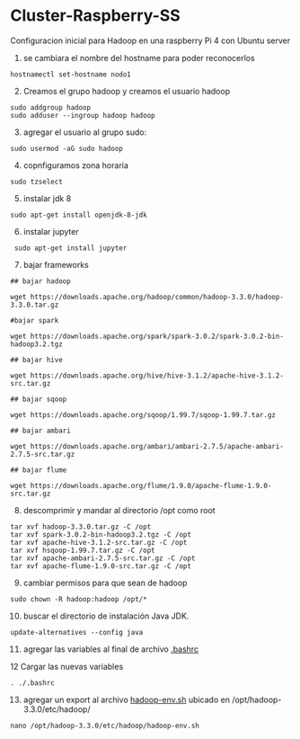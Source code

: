 # Cluster-Raspberry-SS

Configuracion inicial para Hadoop en una raspberry Pi 4 con Ubuntu server 

1. se cambiara el nombre del hostname para poder reconocerlos

```
hostnamectl set-hostname nodo1
```

2. Creamos el grupo hadoop y creamos el usuario hadoop

```
sudo addgroup hadoop
sudo adduser --ingroup hadoop hadoop
```

3. agregar el usuario al grupo sudo:

```
sudo usermod -aG sudo hadoop
```


4. copnfiguramos zona horaria
```
sudo tzselect
```

5. instalar jdk 8
```
sudo apt-get install openjdk-8-jdk
```
6. instalar jupyter
```
 sudo apt-get install jupyter
```
7. bajar frameworks
```
## bajar hadoop

wget https://downloads.apache.org/hadoop/common/hadoop-3.3.0/hadoop-3.3.0.tar.gz

#bajar spark

wget https://downloads.apache.org/spark/spark-3.0.2/spark-3.0.2-bin-hadoop3.2.tgz

## bajar hive 

wget https://downloads.apache.org/hive/hive-3.1.2/apache-hive-3.1.2-src.tar.gz

## bajar sqoop

wget https://downloads.apache.org/sqoop/1.99.7/sqoop-1.99.7.tar.gz

## bajar ambari 

wget https://downloads.apache.org/ambari/ambari-2.7.5/apache-ambari-2.7.5-src.tar.gz

## bajar flume

wget https://downloads.apache.org/flume/1.9.0/apache-flume-1.9.0-src.tar.gz
```

8. descomprimir y mandar al directorio /opt como root

```
tar xvf hadoop-3.3.0.tar.gz -C /opt
tar xvf spark-3.0.2-bin-hadoop3.2.tgz -C /opt
tar xvf apache-hive-3.1.2-src.tar.gz -C /opt
tar xvf hsqoop-1.99.7.tar.gz -C /opt
tar xvf apache-ambari-2.7.5-src.tar.gz -C /opt
tar xvf apache-flume-1.9.0-src.tar.gz -C /opt
```



9. cambiar  permisos para que sean de hadoop

```
sudo chown -R hadoop:hadoop /opt/*
```

10. buscar el directorio de instalación Java JDK.
```
update-alternatives --config java
```

11. agregar las variables al final de archivo [.bashrc](.bashrc)

12 Cargar las nuevas variables 
```
. ./.bashrc
```
13. agregar un export al archivo [hadoop-env.sh](Hadoop/hadoop-env.sh) ubicado en /opt/hadoop-3.3.0/etc/hadoop/
```
nano /opt/hadoop-3.3.0/etc/hadoop/hadoop-env.sh
```

